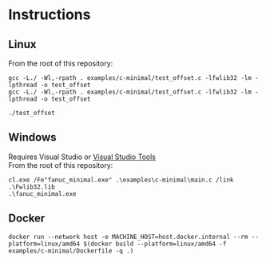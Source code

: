 # Instructions

## Linux
From the root of this repository:  
```
gcc -L./ -Wl,-rpath . examples/c-minimal/test_offset.c -lfwlib32 -lm -lpthread -o test_offset
gcc -L./ -Wl,-rpath . examples/c-minimal/test_offset.c -lfwlib32 -lm -lpthread -o test_offset

```

```
./test_offset
```

## Windows
Requires Visual Studio or [Visual Studio Tools](https://visualstudio.microsoft.com/downloads/#build-tools-for-visual-studio-2019)  
From the root of this repository:  
```
cl.exe /Fe"fanuc_minimal.exe" .\examples\c-minimal\main.c /link .\Fwlib32.lib
.\fanuc_minimal.exe
```

## Docker
```
docker run --network host -e MACHINE_HOST=host.docker.internal --rm --platform=linux/amd64 $(docker build --platform=linux/amd64 -f examples/c-minimal/Dockerfile -q .)
```
